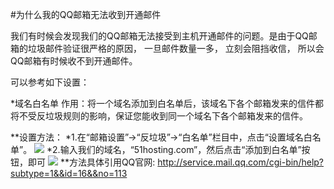 <!-- --- tag: faq QQ Email -->

#为什么我的QQ邮箱无法收到开通邮件

我们有时候会发现我们的QQ邮箱无法接受到主机开通邮件的问题。是由于QQ邮箱的垃圾邮件验证很严格的原因， 一旦邮件数量一多， 立刻会阻挡收信， 所以会QQ邮箱有时候收不到开通邮件。

可以参考如下设置：

*域名白名单
 作用：将一个域名添加到白名单后，该域名下各个邮箱发来的信件都将不受反垃圾规则的影响，保证您能收到同一个域名下各个邮箱发来的信件。

**设置方法：
*1.在“邮箱设置”->“反垃圾”->“白名单”栏目中，点击“设置域名白名单”。
![](http://service.mail.qq.com/images/faq/%7B6F599719-2087-411E-8710-4DCBD3ADB639%7D.tmp)
*2.输入我们的域名，“51hosting.com”，然后点击“添加到白名单”按钮，即可
 ![](http://service.mail.qq.com/images/faq/%7BD6108BA4-FA2B-4F81-B7AF-DD069A93F41F%7D.tmp)
**方法具体引用QQ官网: http://service.mail.qq.com/cgi-bin/help?subtype=1&&id=16&&no=113
